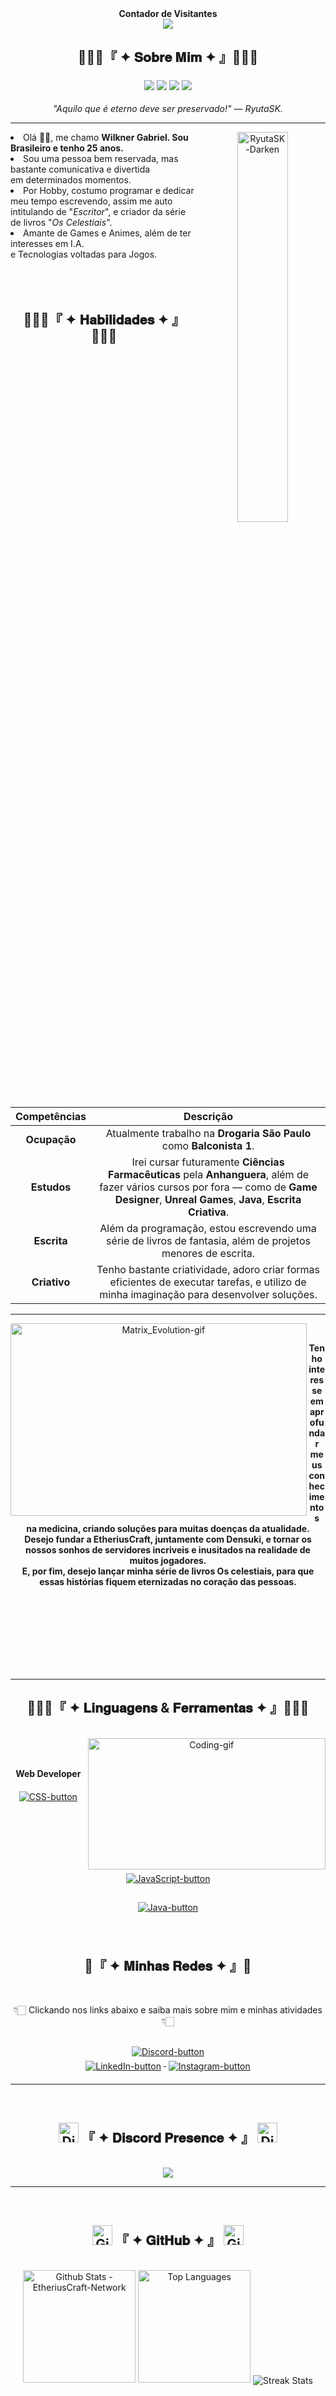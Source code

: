 <!-- 
-----------------------------------------------------------------------
                            LINKS & MODELOS
-----------------------------------------------------------------------
https://github.com/simple-icons/simple-icons/
https://github.com/simple-icons/simple-icons/blob/master/slugs.md
https://www.youtube.com/watch?v=TsaLQAetPLU
https://shields.io/docs/logos/
https://lanyard.kyrie25.me/
https://docs.pipz.com/central-de-ajuda/learning-center/guia-basico-de-markdown#open
https://github.com/HerXayah/HerXayah/
https://devicon.dev/
https://dev.to/envoy_/150-badges-for-github-pnk
https://github.com/rafaballerini/rafaballerini/
https://www.vectorlogo.zone/
https://letrasff.com/
https://github.com/MikeCodesDotNET/ColoredBadges
https://github.com/anuraghazra/github-readme-stats/
https://github.com/mayhemantt/mayhemantt/
https://github.com/onimur/onimur
https://github.com/Defcon27/Defcon27/
https://github.com/Prince-Shivaram/Prince-Shivaram/
https://emojiterra.com/
-----------------------------------------------------------------------
&nbsp; = Espaço em branco pro texto.

                        BADGE PERSONALIZADO
                        
https://img.shields.io/badge/<primeiro nome>-<segundo nome>-<cor>.svg?logo=<língua>&logoColor=<HEX Color>

exemplo: 
https://img.shields.io/badge/Compute-Science-purple.svg
https://img.shields.io/badge/logo-javascript-blue?logo=javascript&logoColor=f5f5f5

"Any custom logo can be passed in a URL parameter by base64 encoding it. e.g:"
https://img.shields.io/badge/play-station-blue.svg?logo=data:image/svg%2bxml;base64,PHN2ZyB4bWxucz0iaHR0cDovL3d3dy53My5vcmcvMjAwMC9zdmciIHZlcnNpb249IjEiIHdpZHRoPSI2MDAiIGhlaWdodD0iNjAwIj48cGF0aCBkPSJNMTI5IDExMWMtNTUgNC05MyA2Ni05MyA3OEwwIDM5OGMtMiA3MCAzNiA5MiA2OSA5MWgxYzc5IDAgODctNTcgMTMwLTEyOGgyMDFjNDMgNzEgNTAgMTI4IDEyOSAxMjhoMWMzMyAxIDcxLTIxIDY5LTkxbC0zNi0yMDljMC0xMi00MC03OC05OC03OGgtMTBjLTYzIDAtOTIgMzUtOTIgNDJIMjM2YzAtNy0yOS00Mi05Mi00MmgtMTV6IiBmaWxsPSIjZmZmIi8+PC9zdmc+
-----------------------------------------------------------------------
-->

<div align="center"> <strong>Contador de Visitantes</strong> <br> <img src="https://profile-counter.glitch.me/EtheriusCraft-Network/count.svg" /> </div>
<div>
  <h2 align="center">👨🏻‍💻『 ✦ 𝐒𝐨𝐛𝐫𝐞 𝐌𝐢𝐦 ✦ 』👨🏻‍💻</h2>
  <div align="center">
      <h3>
        <img src="https://img.shields.io/badge/Nome-Wilkner_Gabriel_do_Prado_Silva-purple.svg">
        <img src="https://img.shields.io/badge/Estudarei-Ciências_Farmacêuticas-blue.svg"> 
        <img src="https://img.shields.io/badge/Língua-pt_BR-green.svg">
        <img src="https://img.shields.io/badge/País-Brasil-yellow.svg">
      </h3>
      <p><em>"Aquilo que é eterno deve ser preservado!" — RyutaSK.</em></p>
  </div><hr>
  <div align="center">
    <img src="https://i.imgur.com/78vVPUw.png" alt="RyutaSK-Darken" align="right" width="40%" height="40%">
  </div>
  <div align="left">
    <li>Olá 👋🏻, me chamo <strong>Wilkner Gabriel. Sou Brasileiro e tenho 25 anos.</strong></li>
    <!--<li>No ambiente virutal atendo pelos Pseudônimos de "<strong>RyutaSK</strong>" e "<strong>Ryusei Orihar"</strong></li>-->
    <li>Sou uma pessoa bem reservada, mas bastante comunicativa e divertida<br> em determinados momentos.</li>
    <li>Por Hobby, costumo programar e dedicar meu tempo escrevendo, assim me auto intitulando de "<em>Escritor</em>", e criador da série de livros "<em>Os Celestiais</em>".</li>
    <li>Amante de Games e Animes, além de ter interesses em I.A.<br> e Tecnologias voltadas para Jogos.</li>
  </div>
</div><br><br><br>
<!-- 
  | . | Skills |
  | :------: | :------: |
  | 🎮 | **Game Programmer** |
  | 📖 | **Writer** |
  | 🧱 | **Minecraft Programmer** |
  | 💊 | **Pharmaceutical Sciences** |
-->
<div>
  <h2 align="center">👨🏻‍💻『 ✦ 𝐇𝐚𝐛𝐢𝐥𝐢𝐝𝐚𝐝𝐞𝐬 ✦ 』👨🏻‍💻</h2><br>

  | Competências | Descrição |
  | :------: | :------: |
  | **Ocupação** | Atualmente trabalho na **Drogaria São Paulo** como **Balconista 1**. |
  | **Estudos** | Irei cursar futuramente **Ciências Farmacêuticas** pela **Anhanguera**, além de fazer vários cursos por fora — como de **Game Designer**, **Unreal Games**, **Java**, **Escrita Criativa**. |
  | **Escrita** | Além da programação, estou escrevendo uma série de livros de fantasia, além de projetos menores de escrita. |
  | **Criativo** | Tenho bastante criatividade, adoro criar formas eficientes de executar tarefas, e utilizo de minha imaginação para desenvolver soluções. |

  <hr>
  <div align="center"> <img src="https://imgur.com/55OnKDe.gif" alt="Matrix_Evolution-gif" align="left" width="473.5px" height="308.5px"> </div><br>
  <div>
    <p align="center">
      <strong>
         Tenho interesse em aprofundar meus conhecimentos na medicina, criando soluções para muitas doenças da atualidade. <br>
         Desejo fundar a EtheriusCraft, juntamente com Densuki, e tornar os nossos sonhos de servidores incriveis e inusitados na realidade de muitos jogadores.<br>
         E, por fim, desejo lançar minha série de livros Os celestiais, para que essas histórias fiquem eternizadas no coração das pessoas.
      </strong>
    </p>
  </div><br><br><br><br><br><br><br><hr>

  <div>
    <h2 align="center">👨🏻‍💻『 ✦ 𝐋𝐢𝐧𝐠𝐮𝐚𝐠𝐞𝐧𝐬 & 𝐅𝐞𝐫𝐫𝐚𝐦𝐞𝐧𝐭𝐚𝐬 ✦ 』👨🏻‍💻</h2><br>
    <div align="center"> <img src="https://imgur.com/Xdos04a.gif" alt="Coding-gif" align="right" width="380.5px" height="210px"> </div><br>
      <!-- LANGUAGES -->
    <div style="display: inline_block" align="center"><br>
        <p><strong>Web Developer</strong><br></p>
        <a href="#"> <img alt="CSS-button"src="svg/dev/languages/css3.svg" alt="css3" style="vertical-align:top; margin:6px 4px"> </a>
        <a href="#"> <img alt="JavaScript-button"src="svg/dev/languages/js.svg" alt="js" style="vertical-align:top; margin:6px 4px"> </a>
    <br><br>
        <a href="#"> <img alt="Java-button"src="svg/dev/languages/java.svg" alt="java" style="vertical-align:top; margin:6px 4px"> </a>
    </div><br>
      <!--
      <img src="https://img.shields.io/badge/Node.js-43853D?style=for-the-badge&logo=node.js&logoColor=white" />
      <img src="https://img.shields.io/badge/TypeScript-007ACC?style=for-the-badge&logo=typescript&logoColor=white" />
      <img src="https://img.shields.io/badge/Kotlin-0095D5?&style=for-the-badge&logo=kotlin&logoColor=white" />
      <img src="https://img.shields.io/badge/Lua-2C2D72?style=for-the-badge&logo=lua&logoColor=white" />
      <img src="https://img.shields.io/badge/React-20232A?style=for-the-badge&logo=react&logoColor=61DAFB" />
      <img src="https://img.shields.io/badge/Vue.js-35495E?style=for-the-badge&logo=vue.js&logoColor=4FC08D" />
      <img src="https://img.shields.io/badge/Angular-DD0031?style=for-the-badge&logo=angular&logoColor=white" />
      <img src="https://img.shields.io/badge/AngularJS-E23237?style=for-the-badge&logo=angularjs&logoColor=white" />
      -->
</div><br>

<div>
  <h2 align="center">🌌『 ✦ 𝐌𝐢𝐧𝐡𝐚𝐬 𝐑𝐞𝐝𝐞𝐬 ✦ 』🌌</h2><br>
  <!--
    <div align="center">
   <img src="https://i.imgur.com/KXx0cCx.gif" align="right" width="373.5px" height="208.5px">
    </div>
  -->
  <div  align="center"> <p> 👇🏻 Clickando nos links abaixo e saiba mais sobre mim e minhas atividades 👇🏻 </p> </div>
  <div style="display: inline_block"  align="center"><br>
    <a href="https://discord.com/users/1065797992919081000">
      <img alt="Discord-button" src="https://img.shields.io/badge/Discord-7289DA?style=for-the-badge&logo=discord&logoColor=white" />
    </a><br>
  <!--   
    <a href="https://www.pinterest.com/">
      <img alt="Pinterest-button" src="https://img.shields.io/badge/-pinterest-black?style=for-the-badge&logo=pinterest&logoColor=white&labelColor=red&color=red" />
    </a> 
  -->
    <a href="https://www.linkedin.com/in/">
      <img alt="LinkedIn-button"src="svg/social/linkedin.svg" alt="linkedin" style="vertical-align:top; margin:6px 4px">
    </a>
    <a href="https://www.instagram.com/">
      <img alt="Instagram-button" src="svg/social/instagram.svg" alt="instagram" style="vertical-align:top; margin:6px 4px">
    </a>
  </div>
</div><hr><br>

<div>
  <h2 align="center">
    <img height="32px" width="32px" alt="Discord-svg" src="https://www.vectorlogo.zone/logos/discord/discord-tile.svg" /> 『 ✦ 𝐃𝐢𝐬𝐜𝐨𝐫𝐝 𝐏𝐫𝐞𝐬𝐞𝐧𝐜𝐞 ✦ 』 <img height="32px" width="32px" alt="Discord-svg" src="https://www.vectorlogo.zone/logos/discord/discord-tile.svg" />
  </h2><br>
<!--
  <div align="center">
     <img src="https://i.pinimg.com/originals/8d/4b/77/8d4b77c44b7a68c0fd609411e2c0ec3c.gif" align="right">
  </div>
-->
  <div align="center">
    <a href="https://discord.com/users/568923940768972808">
      <img src="https://lanyard.kyrie25.me/api/568923940768972808?useDisplayName=true?imgStyle=square&imgBorderRadius=15px?waveColor=5D00FF&waveSpotifyColor=9E60FF" />
    </a>
  </div>
</div><hr><br>

<div>
  <h2 align="center">
    <img height="32px" width="32px" alt="Github-svg" src="https://www.vectorlogo.zone/logos/github/github-icon.svg" /> 『 ✦ 𝐆𝐢𝐭𝐇𝐮𝐛 ✦ 』 <img height="32px" width="32px" alt="Github-svg" src="https://www.vectorlogo.zone/logos/github/github-icon.svg" />
  </h2><br>

  <div align="center">
  <img height="180em" alt="Github Stats - EtheriusCraft-Network" src="https://github-readme-stats.vercel.app/api?username=EtheriusCraft-Network&show_icons=true&locale=pt-br&show=discussions_started,discussions_answered&hide=prs,contribs&count_private=true&theme=aura&hide_border=false#gh-dark-mode-only"/>
  <!-- 
  <img width="450" align="right" alt="Github Stats - EtheriusCraft-Network" src="https://github-readme-stats.vercel.app/api?username=EtheriusCraft-Network&show_icons=true&locale=pt-br&border_radius=10&show=discussions_started,discussions_answered&hide=prs,contribs&theme=tokyonight#gh-light-mode-only"/> 
  -->
  <img height="180em" alt= "Top Languages" src="https://github-readme-stats.vercel.app/api/top-langs?username=EtheriusCraft-Network&layout=compact&langs_count=4&locale=pt-br&theme=aura&hide_border=false" />
  <img align= "center" alt="Streak Stats" src="https://github-readme-streak-stats.herokuapp.com?user=EtheriusCraft-Network&locale=pt-br&theme=aura&hide_border=false" />
  </div>
</div>

